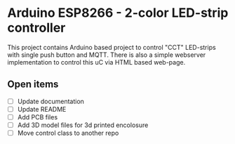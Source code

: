 # Arduino ESP8266 - 2-color LED-strip controller
This project contains Arduino based project to control "CCT" LED-strips with single push button and MQTT. There is also a simple webserver implementation to control this uC via HTML based web-page.

## Open items
- [ ] Update documentation
- [ ] Update README
- [ ] Add PCB files
- [ ] Add 3D model files for 3d printed encolosure
- [ ] Move control class to another repo
